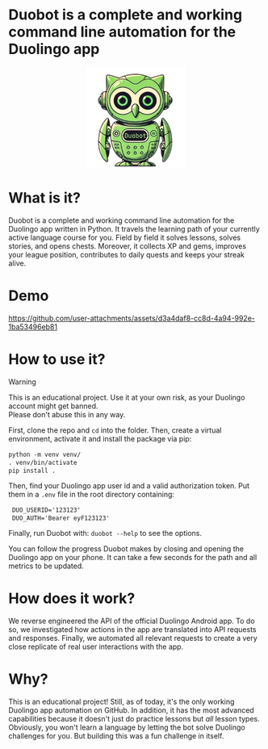 # Duobot is a complete and working command line automation for the Duolingo app

<p align="center">
  <img width="200" src="/assets/logo.webp">
</p>


# What is it?

Duobot is a complete and working command line automation for the Duolingo app written in Python. It travels the learning path of your currently active language course for you. Field by field it solves lessons, solves stories, and opens chests. Moreover, it collects XP and gems, improves your league position, contributes to daily quests and keeps your streak alive.

# Demo

https://github.com/user-attachments/assets/d3a4daf8-cc8d-4a94-992e-1ba53496eb81

# How to use it?

> [!WARNING]  
> This is an educational project. Use it at your own risk, as your Duolingo account might get banned.  
> Please don't abuse this in any way.  

First, clone the repo and `cd` into the folder. Then, create a virtual environment, activate it and install the package via pip:

```
python -m venv venv/
. venv/bin/activate
pip install .
```

Then, find your Duolingo app user id and a valid authorization token. Put them in a `.env` file in the root directory containing:

```
 DUO_USERID='123123'
 DUO_AUTH='Bearer eyF123123'
```

Finally, run Duobot with: `duobot --help` to see the options.

You can follow the progress Duobot makes by closing and opening the Duolingo app on your phone. It can take a few seconds for the path and all metrics to be updated.

# How does it work?

We reverse engineered the API of the official Duolingo Android app. To do so, we investigated how actions in the app are translated into API requests and responses. Finally, we automated all relevant requests to create a very close replicate of real user interactions with the app.

# Why?

This is an educational project! Still, as of today, it's the only working Duolingo app automation on GitHub. In addition, it has the most advanced capabilities because it doesn't just do practice lessons but *all* lesson types.  
Obviously, you won't learn a language by letting the bot solve Duolingo challenges for you. But building this was a fun challenge in itself.
